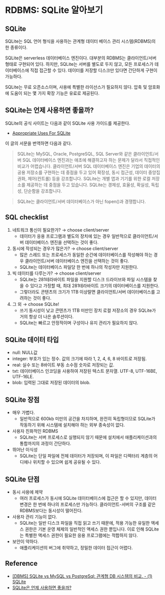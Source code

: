 # RDBMS: SQLite 알아보기

## SQLite

SQLite는 SQL 언어 형식을 사용하는 관계형 데이터 베이스 관리 시스템(RDBMS)의 한 종류이다. 

SQLite은 serverless 데이터베이스 엔진이다. 대부분의 RDBMS는 클라이언트/서버 형태로 구현되어 있다. 하지만, SQLite는 서버를 별도로 두지 않고, 모든 프로세스가 데이터베이스에 직접 접근할 수 있다. 데이터를 저장할 디스크만 있다면 간단하게 구현이 가능하다.

SQLite는 무료 오픈소스이며, 사용에 특별한 라이선스가 필요하지 않다. 압축 및 암호화에 도움이 되는 몇 가지 확장 기능은 유료로 제공된다.

## SQLite는 언제 사용하면 좋을까?

SQLite의 공식 사이트는 다음과 같이 SQLite 사용 가이드를 제공한다.

- [Appropriate Uses For SQLite](https://www.sqlite.org/whentouse.html)

이 글의 서문을 번역하면 다음과 같다.

> SQLite는 MySQL, Oracle, PostgreSQL, SQL Server와 같은 클라이언트/서버 SQL 데이터베이스 엔진과는 애초에 해결하고자 하는 문제가 달라서 직접적인 비교가 어렵습니다. 클라이언트/서버 SQL 데이터베이스 엔진은 기업의 데이터의 공용 저장소를 구현하는 데 중점을 두고 있어 확장성, 동시 접근성, 데이터 중앙집권화, 제어(컨트롤) 등을 강조합니다. SQLite는 개별 앱과 기기를 위한 로컬 저장소를 제공하는 데 중점을 두고 있습니다. SQLite는 경제성, 효율성, 확실성, 독립성, 단순함을 강조합니다.

> SQLite는 클라이언트/서버 데이터베이스가 아닌 fopen()과 경쟁합니다.

## SQL checklist

1. 네트워크 통신이 필요한가? → choose client/server
   - 데이터가 응용 프로그램과 별도의 장치에 있는 경우 일반적으로 클라이언트/서버 데이터베이스 엔진을 선택하는 것이 좋다.
2. 동시에 작성되는 경우가 많은가? → choose client/server
   - 많은 스레드 또는 프로세스가 동일한 순간에 데이터베이스를 작성해야 하는 경우 클라이언트/서버 데이터베이스 엔진을 선택하는 것이 좋다.
   - SQLite는 데이터베이스 파일당 한 번에 하나의 작성자만 지원한다.
3. 빅 데이터를 다루는가? → choose client/server
   - SQLite는 281테라바이트 파일을 지원할 디스크 드라이브와 파일 시스템을 찾을 수 있다고 가정할 때, 최대 281테라바이트 크기의 데이터베이스를 지원한다.
   - 그렇더라도 콘텐츠의 크기가 1TB 이상랄면 클라이언트/서버 데이터베이스를 고려하는 것이 좋다.
4. 그 외 → choose SQLite!
   - 쓰기 동시성이 낮고 콘텐츠가 1TB 미만인 장치 로컬 저장소의 경우 SQLite가 거의 항상 더 나은 솔루션이다.
   - SQLite는 빠르고 안정적이며 구성이나 유지 관리가 필요하지 않다.

## SQLite 데이터 타입

- null: NULL값
- integer: 부호가 있는 정수. 값의 크기에 따라 1, 2, 4, 6, 8 바이트로 저장됨.
- real: 실수 또는 8바이트 부동 소수점 숫자로 저장되는 값.
- txt: 데이터베이스 인코딩을 사용하여 저장된 텍스트 문자열. UTF-8, UTF-16BE, UTF-16LE.
- blob: 입력된 그대로 저장된 데이터의 blob.

## SQLite 장점

- 매우 가볍다.
  + 일반적으로 600kb 미만의 공간을 차지하며, 완전히 독립형이므로 SQLite가 작동하기 위해 시스템에 설치해야 하는 외부 종속성이 없다.
- 사용자 친화적인 RDBMS
  + SQLite는 서버 프로세스로 실행되지 않기 때문에 설치에서 애플리케이션과의 통합까지의 과정이 간단하다.
- 뛰어난 이식성
  + SQLite는 단일 파일에 전체 데이터가 저장되며, 이 파일은 디렉터리 계층의 어디에나 위치할 수 있으며 쉽게 공유될 수 있다.

## SQLite 단점

- 동시 사용에 제약
  + 여러 프로세스가 동시에 SQLite 데이터베이스에 접근은 할 수 있지만, 데이터 변경은 한 번에 하나의 프로세스만 가능하다. 클라이언트-서버의 구조를 같은 RDBMS보다는 동시성이 떨어진다.
- 사용자 관리 기능이 없다.
  + SQLite는 일반 디스크 파일을 직접 읽고 쓰기 때문에, 적용 가능한 유일한 액세스 권한은 기본 운영 체제의 일반적인 액세스 권한 뿐입니다. 이로 인해 SQLite는 특별한 액세스 권한이 필요한 응용 프로그램에는 적합하지 않다.
- 보안이 약하다.
  + 애플리케이션의 버그에 취약하고, 정밀한 데이터 접근이 어렵다.

## Reference

- [[DBMS] SQLite vs MySQL vs PostgreSql: 관계형 DB 시스템의 비교. - (1) SQLite](https://smoh.tistory.com/368)
- [SQLite은 언제 사용하면 좋을까?](https://stitchcoding.tistory.com/9)